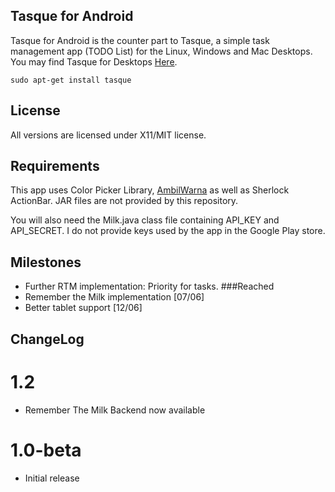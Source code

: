 ## Tasque for Android

Tasque for Android is the counter part to Tasque, a simple task management app (TODO List) for the Linux, Windows and Mac Desktops.
You may find Tasque for Desktops [Here](https://live.gnome.org/Tasque).

    sudo apt-get install tasque

## License
All versions are licensed under X11/MIT license.

## Requirements
This app uses Color Picker Library, [AmbilWarna](https://code.google.com/p/android-color-picker/) as well as Sherlock ActionBar. JAR files are not provided by this repository.

You will also need the Milk.java class file containing API_KEY and API_SECRET. I do not provide keys used by the app in the Google Play store.

## Milestones
* Further RTM implementation: Priority for tasks.
###Reached
* Remember the Milk implementation [07/06]
* Better tablet support [12/06]

## ChangeLog

# 1.2
* Remember The Milk Backend now available

# 1.0-beta
* Initial release

